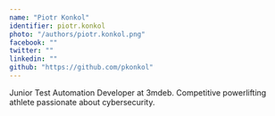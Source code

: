 ```yaml
---
name: "Piotr Konkol"
identifier: piotr.konkol
photo: "/authors/piotr.konkol.png"
facebook: ""
twitter: ""
linkedin: ""
github: "https://github.com/pkonkol"
---
```

Junior Test Automation Developer at 3mdeb. Competitive powerlifting athlete
passionate about cybersecurity.
